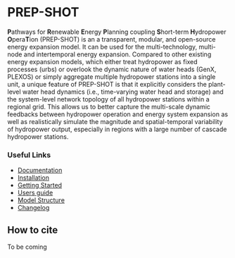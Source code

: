 # PREP-SHOT
**P**athways for **R**enewable **E**nergy **P**lanning coupling **S**hort-term **H**ydropower **O**pera**T**ion (PREP-SHOT) is an a transparent, modular, and open-source energy expansion model. It can be used for the multi-technology, multi-node and intertemporal energy expansion. Compared to other existing energy expansion models, which either treat hydropower as fixed processes (urbs) or overlook the dynamic nature of water heads (GenX, PLEXOS) or simply aggregate multiple hydropower stations into a single unit, a unique feature of PREP-SHOT is that it explicitly considers the plant-level water head dynamics (i.e., time-varying water head and storage) and the system-level network topology of all hydropower stations within a regional grid. This allows us to better capture the multi-scale dynamic feedbacks between hydropower operation and energy system expansion as well as realistically simulate the magnitude and spatial-temporal variability of hydropower output, especially in regions with a large number of cascade hydropower stations.

### Useful Links

- [Documentation](https://zhanwei-liu.github.io/PREP-SHOT/index.html)
- [Installation](https://zhanwei-liu.github.io/PREP-SHOT/Installation.html)
- [Getting Started](https://zhanwei-liu.github.io/PREP-SHOT/Introduction.html)
- [Users guide](https://zhanwei-liu.github.io/PREP-SHOT/Users_guide.html)
- [Model Structure](https://zhanwei-liu.github.io/PREP-SHOT/Model_structure.html)
- [Changelog](https://zhanwei-liu.github.io/PREP-SHOT/Changelog.html)

## How to cite

To be coming



